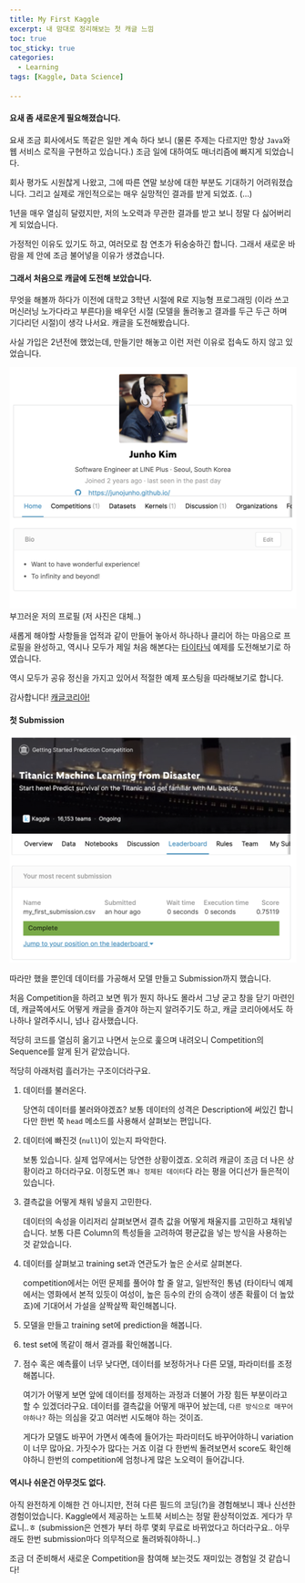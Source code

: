 ```yaml
---
title: My First Kaggle
excerpt: 내 맘대로 정리해보는 첫 캐글 느낌
toc: true
toc_sticky: true
categories:
  - Learning
tags: [Kaggle, Data Science]

---
```


#### 요새 좀 새로운게 필요해졌습니다.

요새 조금 회사에서도 똑같은 일만 계속 하다 보니 (물론 주제는 다르지만 항상 `Java`와 웹 서비스 로직을 구현하고 있습니다.) 조금 일에 대하여도 매너리즘에 빠지게 되었습니다.

회사 평가도 시원찮게 나왔고, 그에 따른 연말 보상에 대한 부분도 기대하기 어려워졌습니다. 그리고 실제로 개인적으로는 매우 실망적인 결과를 받게 되었죠. (...)

1년을 매우 열심히 달렸지만, 저의 노오력과 무관한 결과를 받고 보니 정말 다 싫어버리게 되었습니다.

가정적인 이유도 있기도 하고, 여러모로 참 연초가 뒤숭숭하긴 합니다. 그래서 새로운 바람을 제 안에 조금 불어넣을 이유가 생겼습니다.

#### 그래서 처음으로 캐글에 도전해 보았습니다.

무엇을 해볼까 하다가 이전에 대학교 3학년 시절에 R로 지능형 프로그래밍 (이라 쓰고 머신러닝 노가다라고 부른다)을 배우던 시절 (모델을 돌려놓고 결과를 두근 두근 하며 기다리던 시절)이 생각 나서요. 캐글을 도전해봤습니다.

사실 가입은 2년전에 했었는데, 만들기만 해놓고 이런 저런 이유로 접속도 하지 않고 있었습니다.

![1](../img/post/200215/kaggle/1.png)
부끄러운 저의 프로필 (저 사진은 대체..)

새롭게 해야할 사항들을 업적과 같이 만들어 놓아서 하나하나 클리어 하는 마음으로 프로필을 완성하고, 역시나 모두가 제일 처음 해본다는 [타이타닉](https://www.kaggle.com/c/titanic) 예제를 도전해보기로 하였습니다.

역시 모두가 공유 정신을 가지고 있어서 적절한 예제 포스팅을 따라해보기로 합니다.

감사합니다! [캐글코리아!](https://kaggle-kr.tistory.com/18?category=868316)

#### 첫 Submission

![2](../img/post/200215/kaggle/2.png)

따라만 했을 뿐인데 데이터를 가공해서 모델 만들고 Submission까지 했습니다.

처음 Competition을 하려고 보면 뭐가 뭔지 하나도 몰라서 그냥 굳고 창을 닫기 마련인데, 캐글쪽에서도 어떻게 캐글을 즐겨야 하는지 알려주기도 하고, 캐글 코리아에서도 하나하나 알려주시니, 넘나 감사했습니다.

적당히 코드를 열심히 옮기고 나면서 눈으로 훑으며 내려오니 Competition의 Sequence를 알게 된거 같았습니다.

적당히 아래처럼 흘러가는 구조이더라구요.

1. 데이터를 불러온다.

    당연히 데이터를 불러와야겠죠? 보통 데이터의 성격은 Description에 써있긴 합니다만 한번 쭉 `head` 메소드를 사용해서 살펴보는 편입니다.

2. 데이터에 빠진것 (`null`)이 있는지 파악한다.

    보통 있습니다. 실제 업무에서는 당연한 상황이겠죠. 오히려 캐글이 조금 더 나은 상황이라고 하더라구요. 이정도면 `꽤나 정제된 데이터`다 라는 평을 어디선가 들은적이 있습니다.

3. 결측값을 어떻게 채워 넣을지 고민한다.

    데이터의 속성을 이리저리 살펴보면서 결측 값을 어떻게 채울지를 고민하고 채워넣습니다. 보통 다른 Column의 특성들을 고려하여 평균값을 넣는 방식을 사용하는 것 같았습니다.

4. 데이터를 살펴보고 training set과 연관도가 높은 순서로 살펴본다.

    competition에서는 어떤 문제를 풀어야 할 줄 알고, 일반적인 통념 (타이타닉 예제에서는 영화에서 본적 있듯이 여성이, 높은 등수의 칸의 승객이 생존 확률이 더 높았죠)에 기대어서 가설을 살짝살짝 확인해봅니다.

5. 모델을 만들고 training set에 prediction을 해봅니다.
6. test set에 똑같이 해서 결과를 확인해봅니다.
7. 점수 혹은 예측률이 너무 낮다면, 데이터를 보정하거나 다른 모델, 파라미터를 조정해봅니다.

    여기가 어떻게 보면 앞에 데이터를 정제하는 과정과 더불어 가장 힘든 부분이라고 할 수 있겠더라구요. 데이터를 결측값을 어떻게 매꾸어 놨는데, `다른 방식으로 매꾸어야하나?` 하는 의심을 갖고 여러번 시도해야 하는 것이죠.

    게다가 모델도 바꾸어 가면서 예측에 들어가는 파라미터도 바꾸어야하니 variation이 너무 많아요. 가짓수가 많다는 거죠 이걸 다 한번씩 돌려보면서 score도 확인해야하니 한번의 competition에 엄청나게 많은 노오력이 들어갑니다.

#### 역시나 쉬운건 아무것도 없다.

아직 완전하게 이해한 건 아니지만, 전혀 다른 필드의 코딩(?)을 경험해보니 꽤나 신선한 경험이었습니다. Kaggle에서 제공하는 노트북 서비스는 정말 환상적이었죠. 게다가 무료니..ㅎ (submission은 언젠가 부터 하루 몇회 무료로 바뀌었다고 하더라구요.. 아무래도 한번 submission마다 의무적으로 돌려봐줘야하니..)

조금 더 준비해서 새로운 Competition을 참여해 보는것도 재미있는 경험일 것 같습니다!

